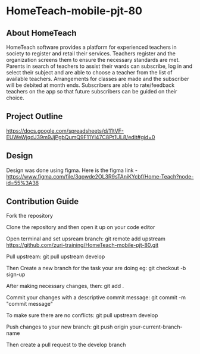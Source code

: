 # HomeTeach-mobile-pjt-80

## About HomeTeach

HomeTeach software provides a platform for experienced teachers in society to register and retail their services.
Teachers register and the organization screens them to ensure the necessary standards are met.
Parents in search of teachers to assist their wards can subscribe, log in and select their subject and are able to 
choose a teacher from the list of available teachers.
Arrangements for classes are made and the subscriber will be debited at month ends.
Subscribers are able to rate/feedback teachers on the app so that future subscribers can be guided on their choice.

## Project Outline

https://docs.google.com/spreadsheets/d/11tVF-EUWeWjqdJ39m9JjPgbQumQ9F11Yl47C8Pt1UL8/edit#gid=0

## Design

Design was done using figma. Here is the figma link - https://www.figma.com/file/3qowde2OL3R9sTAniKYcbf/Home-Teach?node-id=55%3A38

## Contribution Guide

Fork the repository

Clone the repository and then open it up on your code editor

Open terminal and set upsream branch: git remote add upstream https://github.com/zuri-training/HomeTeach-mobile-pjt-80.git

Pull upstream: git pull upstream develop

Then Create a new branch for the task your are doing eg: git checkout -b sign-up

After making necessary changes, then: git add .

Commit your changes with a descriptive commit message: git commit -m "commit message"

To make sure there are no conflicts: git pull upstream develop

Push changes to your new branch: git push origin your-current-branch-name

Then create a pull request to the develop branch